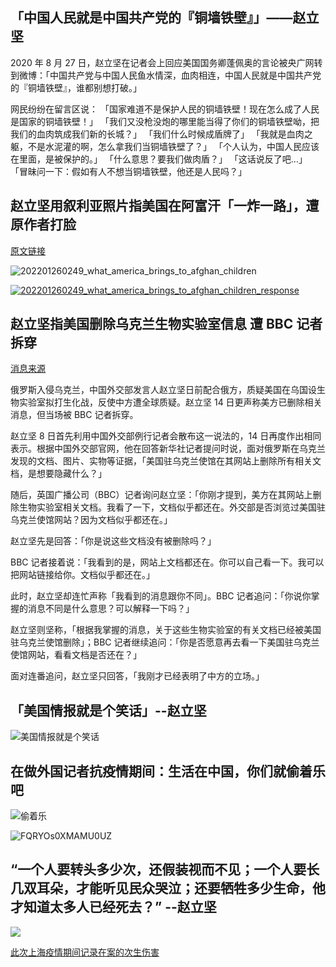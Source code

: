 ## 「中国人民就是中国共产党的『铜墙铁壁』」——赵立坚

2020 年 8 月 27 日，赵立坚在记者会上回应美国国务卿蓬佩奥的言论被央广网转到微博：「中国共产党与中国人民鱼水情深，血肉相连，中国人民就是中国共产党的『铜墙铁壁』，谁都别想打破。」

网民纷纷在留言区说：
「国家难道不是保护人民的铜墙铁壁！现在怎么成了人民是国家的铜墙铁壁！」
「我们又没枪没炮的哪里能当得了你们的铜墙铁壁呦，把我们的血肉筑成我们新的长城？」
「我们什么时候成盾牌了」
「我就是血肉之躯，不是水泥灌的啊，怎么拿我们当铜墙铁壁了？」
「个人认为，中国人民应该在里面，是被保护的。」
「什么意思？要我们做肉盾？」
「这话说反了吧…」
「冒昧问一下：假如有人不想当铜墙铁壁，他还是人民吗？」

## 赵立坚用叙利亚照片指美国在阿富汗「一炸一路」，遭原作者打脸

[原文链接](https://chinadigitaltimes.net/chinese/676267.html)

![202201260249_what_america_brings_to_afghan_children](./202201260249_what_america_brings_to_afghan_children.png)

[![202201260249_what_america_brings_to_afghan_children_response](./202201260249_what_america_brings_to_afghan_children_response.png)](https://twitter.com/AliHajSuleiman/status/1486751480954732548)

## 赵立坚指美国删除乌克兰生物实验室信息  遭 BBC 记者拆穿

[消息来源](https://www.worldjournal.com/wj/story/121468/6167324?zh-cn)

俄罗斯入侵乌克兰，中国外交部发言人赵立坚日前配合俄方，质疑美国在乌国设生物实验室拟打生化战，反使中方遭全球质疑。赵立坚 14 日更声称美方已删除相关消息，但当场被 BBC 记者拆穿。

赵立坚 8 日首先利用中国外交部例行记者会散布这一说法的，14 日再度作出相同表示。根据中国外交部官网，他在回答新华社记者提问时说，面对俄罗斯在乌克兰发现的文档、图片、实物等证据，「美国驻乌克兰使馆在其网站上删除所有相关文档，是想要隐藏什么？」

随后，英国广播公司（BBC）记者询问赵立坚：「你刚才提到，美方在其网站上删除生物实验室相关文档。我看了一下，文档似乎都还在。外交部是否浏览过美国驻乌克兰使馆网站？因为文档似乎都还在。」

赵立坚先是回答：「你是说这些文档没有被删除吗？」

BBC 记者接着说：「我看到的是，网站上文档都还在。你可以自己看一下。我可以把网站链接给你。文档似乎都还在。」

此时，赵立坚却连忙声称「我看到的消息跟你不同」。BBC 记者追问：「你说你掌握的消息不同是什么意思？可以解释一下吗？」

赵立坚则坚称，「根据我掌握的消息，关于这些生物实验室的有关文档已经被美国驻乌克兰使馆删除」；BBC 记者继续追问：「你是否愿意再去看一下美国驻乌克兰使馆网站，看看文档是否还在？」

面对连番追问，赵立坚只回答，「我刚才已经表明了中方的立场。」

## 「美国情报就是个笑话」--赵立坚

![美国情报就是个笑话](美国情报就是个笑话.jpg)

## 在做外国记者抗疫情期间：生活在中国，你们就偷着乐吧

![偷着乐](./偷着乐.jpg)

![FQRYOs0XMAMU0UZ](./偷着乐_黑白打印_贴在背后.jpg)

## “一个人要转头多少次，还假装视而不见；一个人要长几双耳朵，才能听见民众哭泣；还要牺牲多少生命，他才知道太多人已经死去？” --赵立坚 
![](一个人.jpg)

[此次上海疫情期间记录在案的次生伤害](https://github.com/The-Run-Philosophy-Organization/run/tree/main/%E6%96%B0%E5%86%A0%E7%96%AB%E6%83%85%E7%9B%B8%E5%85%B3/%E8%AE%B0%E5%BD%95%E5%9C%A8%E6%A1%88%E7%9A%84%E6%AC%A1%E7%94%9F%E4%BC%A4%E5%AE%B3)
